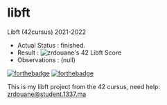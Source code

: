 # libft
Libft (42cursus) 2021-2022

- Actual Status : finished.
- Result        :  ![zrdouane's 42 Libft Score](https://badge42.vercel.app/api/v2/cl1jrultt001109l51mtgnmck/project/2395510)
- Observations : (null)

[![forthebadge](https://forthebadge.com/images/badges/made-with-c.svg)](https://forthebadge.com)
[![forthebadge](https://forthebadge.com/images/badges/built-with-love.svg)](https://forthebadge.com)

This is my libft project from the 42 cursus,
need help:
 zrdouane@student.1337.ma

